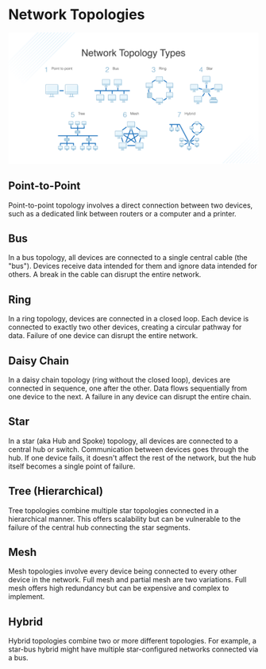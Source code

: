 # Network Topologies

![Network Toplogies](/images/network-topology-types-1024x536.png)

## Point-to-Point
Point-to-point topology involves a direct connection between two devices, such as a dedicated link 
between routers or a computer and a printer.


## Bus
In a bus topology, all devices are connected to a single central cable (the "bus"). Devices receive data 
intended for them and ignore data intended for others. A break in the cable can disrupt the entire network.

## Ring
In a ring topology, devices are connected in a closed loop. Each device is connected to exactly two other 
devices, creating a circular pathway for data. Failure of one device can disrupt the entire network.

## Daisy Chain
In a daisy chain topology (ring without the closed loop), devices are connected in sequence, one after the other. Data flows 
sequentially from one device to the next. A failure in any device can disrupt the entire chain.


## Star
In a star (aka Hub and Spoke) topology, all devices are connected to a central hub or switch. Communication between devices goes 
through the hub. If one device fails, it doesn't affect the rest of the network, but the hub itself 
becomes a single point of failure.

## Tree (Hierarchical)
Tree topologies combine multiple star topologies connected in a hierarchical manner. This offers 
scalability but can be vulnerable to the failure of the central hub connecting the star segments.

## Mesh
Mesh topologies involve every device being connected to every other device in the network. Full mesh and 
partial mesh are two variations. Full mesh offers high redundancy but can be expensive and complex to 
implement.

## Hybrid
Hybrid topologies combine two or more different topologies. For example, a star-bus hybrid might 
have multiple star-configured networks connected via a bus.

